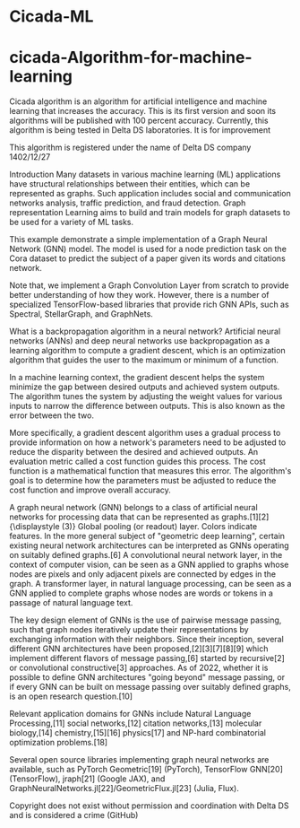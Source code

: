 # Cicada-ML

# cicada-Algorithm-for-machine-learning
Cicada algorithm is an algorithm for artificial intelligence and machine learning that increases the accuracy. This is its first version and soon its algorithms will be published with 100 percent accuracy. Currently, this algorithm is being tested in Delta DS laboratories. It is for improvement

This algorithm is registered under the name of Delta DS company
1402/12/27

Introduction
Many datasets in various machine learning (ML) applications have structural relationships between their entities, which can be represented as graphs. Such application includes social and communication networks analysis, traffic prediction, and fraud detection. Graph representation Learning aims to build and train models for graph datasets to be used for a variety of ML tasks.

This example demonstrate a simple implementation of a Graph Neural Network (GNN) model. The model is used for a node prediction task on the Cora dataset to predict the subject of a paper given its words and citations network.

Note that, we implement a Graph Convolution Layer from scratch to provide better understanding of how they work. However, there is a number of specialized TensorFlow-based libraries that provide rich GNN APIs, such as Spectral, StellarGraph, and GraphNets.

What is a backpropagation algorithm in a neural network?
Artificial neural networks (ANNs) and deep neural networks use backpropagation as a learning algorithm to compute a gradient descent, which is an optimization algorithm that guides the user to the maximum or minimum of a function.

In a machine learning context, the gradient descent helps the system minimize the gap between desired outputs and achieved system outputs. The algorithm tunes the system by adjusting the weight values for various inputs to narrow the difference between outputs. This is also known as the error between the two.

More specifically, a gradient descent algorithm uses a gradual process to provide information on how a network's parameters need to be adjusted to reduce the disparity between the desired and achieved outputs. An evaluation metric called a cost function guides this process. The cost function is a mathematical function that measures this error. The algorithm's goal is to determine how the parameters must be adjusted to reduce the cost function and improve overall accuracy.

A graph neural network (GNN) belongs to a class of artificial neural networks for processing data that can be represented as graphs.[1][2]
{\displaystyle (3)} Global pooling (or readout) layer. Colors indicate features.
In the more general subject of "geometric deep learning", certain existing neural network architectures can be interpreted as GNNs operating on suitably defined graphs.[6] A convolutional neural network layer, in the context of computer vision, can be seen as a GNN applied to graphs whose nodes are pixels and only adjacent pixels are connected by edges in the graph. A transformer layer, in natural language processing, can be seen as a GNN applied to complete graphs whose nodes are words or tokens in a passage of natural language text.

The key design element of GNNs is the use of pairwise message passing, such that graph nodes iteratively update their representations by exchanging information with their neighbors. Since their inception, several different GNN architectures have been proposed,[2][3][7][8][9] which implement different flavors of message passing,[6] started by recursive[2] or convolutional constructive[3] approaches. As of 2022, whether it is possible to define GNN architectures "going beyond" message passing, or if every GNN can be built on message passing over suitably defined graphs, is an open research question.[10]

Relevant application domains for GNNs include Natural Language Processing,[11] social networks,[12] citation networks,[13] molecular biology,[14] chemistry,[15][16] physics[17] and NP-hard combinatorial optimization problems.[18]

Several open source libraries implementing graph neural networks are available, such as PyTorch Geometric[19] (PyTorch), TensorFlow GNN[20] (TensorFlow), jraph[21] (Google JAX), and GraphNeuralNetworks.jl[22]/GeometricFlux.jl[23] (Julia, Flux).


Copyright does not exist without permission and coordination with Delta DS and is considered a crime (GitHub)
